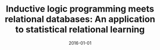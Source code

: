 ---
title: "Inductive logic programming meets relational databases: An application to statistical relational learning"
collection: publications
permalink: /publication/2016-01-01-Inductive-logic-programming-meets-relational-databases-An-application-to-statistical-relational-learning
date: 2016-01-01
venue: 'Inductive Logic Programming (ILP)'
---